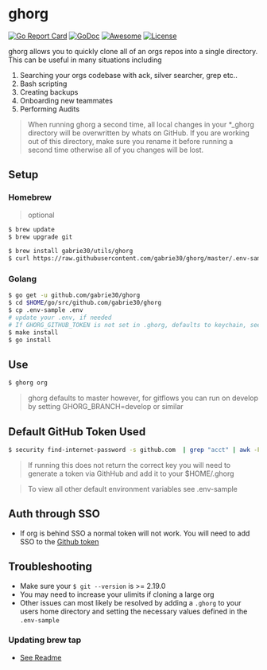 # ghorg

[![Go Report Card](https://goreportcard.com/badge/github.com/gabrie30/ghorg)](https://goreportcard.com/report/github.com/gabrie30/ghorg) <a href="https://godoc.org/github.com/gabrie30/ghorg"><img src="https://godoc.org/github.com/gabrie30/ghorg?status.svg" alt="GoDoc"></a> [![Awesome](https://cdn.rawgit.com/sindresorhus/awesome/d7305f38d29fed78fa85652e3a63e154dd8e8829/media/badge.svg)](https://github.com/avelino/awesome-go) [![License](https://img.shields.io/badge/License-Apache%202.0-blue.svg)](https://opensource.org/licenses/Apache-2.0)

ghorg allows you to quickly clone all of an orgs repos into a single directory. This can be useful in many situations including

1. Searching your orgs codebase with ack, silver searcher, grep etc..
2. Bash scripting
3. Creating backups
4. Onboarding new teammates
5. Performing Audits

> When running ghorg a second time, all local changes in your *_ghorg directory will be overwritten by whats on GitHub. If you are working out of this directory, make sure you rename it before running a second time otherwise all of you changes will be lost.

## Setup

### Homebrew

> optional

```bash
$ brew update
$ brew upgrade git
```

```bash
$ brew install gabrie30/utils/ghorg
$ curl https://raw.githubusercontent.com/gabrie30/ghorg/master/.env-sample > $HOME/.ghorg
```

### Golang

```bash
$ go get -u github.com/gabrie30/ghorg
$ cd $HOME/go/src/github.com/gabrie30/ghorg
$ cp .env-sample .env
# update your .env, if needed
# If GHORG_GITHUB_TOKEN is not set in .ghorg, defaults to keychain, see below
$ make install
$ go install
```

## Use

```bash
$ ghorg org
```

> ghorg defaults to master however, for gitflows you can run on develop by setting GHORG_BRANCH=develop or similar

## Default GitHub Token Used

```bash
$ security find-internet-password -s github.com  | grep "acct" | awk -F\" '{ print $4 }'
```

> If running this does not return the correct key you will need to generate a token via GithHub and add it to your $HOME/.ghorg

> To view all other default environment variables see .env-sample

## Auth through SSO

- If org is behind SSO a normal token will not work. You will need to add SSO to the [Github token](https://help.github.com/articles/authorizing-a-personal-access-token-for-use-with-a-saml-single-sign-on-organization/)

## Troubleshooting

- Make sure your `$ git --version` is >= 2.19.0
- You may need to increase your ulimits if cloning a large org
- Other issues can most likely be resolved by adding a `.ghorg` to your users home directory and setting the necessary values defined in the `.env-sample`

### Updating brew tap
- [See Readme](https://github.com/gabrie30/homebrew-utils/blob/master/README.md)
